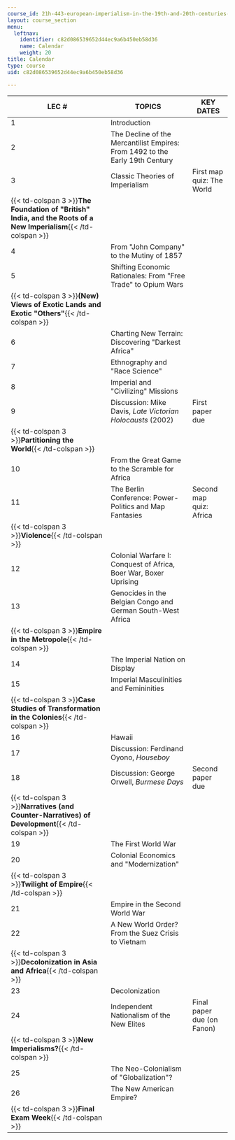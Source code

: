 ```yaml
---
course_id: 21h-443-european-imperialism-in-the-19th-and-20th-centuries-spring-2006
layout: course_section
menu:
  leftnav:
    identifier: c82d086539652d44ec9a6b450eb58d36
    name: Calendar
    weight: 20
title: Calendar
type: course
uid: c82d086539652d44ec9a6b450eb58d36

---
```


| LEC # | TOPICS | KEY DATES |
| --- | --- | --- |
| 1 | Introduction | &nbsp; |
| 2 | The Decline of the Mercantilist Empires: From 1492 to the Early 19th Century | &nbsp; |
| 3 | Classic Theories of Imperialism | First map quiz: The World |
| {{< td-colspan 3 >}}**The Foundation of "British" India, and the Roots of a New Imperialism**{{< /td-colspan >}} |||
| 4 | From "John Company" to the Mutiny of 1857 | &nbsp; |
| 5 | Shifting Economic Rationales: From "Free Trade" to Opium Wars | &nbsp; |
| {{< td-colspan 3 >}}**(New) Views of Exotic Lands and Exotic "Others"**{{< /td-colspan >}} |||
| 6 | Charting New Terrain: Discovering "Darkest Africa" | &nbsp; |
| 7 | Ethnography and "Race Science" | &nbsp; |
| 8 | Imperial and "Civilizing" Missions | &nbsp; |
| 9 | Discussion: Mike Davis, _Late Victorian Holocausts_ (2002) | First paper due |
| {{< td-colspan 3 >}}**Partitioning the World**{{< /td-colspan >}} |||
| 10 | From the Great Game to the Scramble for Africa | &nbsp; |
| 11 | The Berlin Conference: Power-Politics and Map Fantasies | Second map quiz: Africa |
| {{< td-colspan 3 >}}**Violence**{{< /td-colspan >}} |||
| 12 | Colonial Warfare I: Conquest of Africa, Boer War, Boxer Uprising | &nbsp; |
| 13 | Genocides in the Belgian Congo and German South-West Africa | &nbsp; |
| {{< td-colspan 3 >}}**Empire in the Metropole**{{< /td-colspan >}} |||
| 14 | The Imperial Nation on Display | &nbsp; |
| 15 | Imperial Masculinities and Femininities | &nbsp; |
| {{< td-colspan 3 >}}**Case Studies of Transformation in the Colonies**{{< /td-colspan >}} |||
| 16 | Hawaii | &nbsp; |
| 17 | Discussion: Ferdinand Oyono, _Houseboy_ | &nbsp; |
| 18 | Discussion: George Orwell, _Burmese Days_ | Second paper due |
| {{< td-colspan 3 >}}**Narratives (and Counter-Narratives) of Development**{{< /td-colspan >}} |||
| 19 | The First World War | &nbsp; |
| 20 | Colonial Economics and "Modernization" | &nbsp; |
| {{< td-colspan 3 >}}**Twilight of Empire**{{< /td-colspan >}} |||
| 21 | Empire in the Second World War | &nbsp; |
| 22 | A New World Order? From the Suez Crisis to Vietnam | &nbsp; |
| {{< td-colspan 3 >}}**Decolonization in Asia and Africa**{{< /td-colspan >}} |||
| 23 | Decolonization | &nbsp; |
| 24 | Independent Nationalism of the New Elites | Final paper due (on Fanon) |
| {{< td-colspan 3 >}}**New Imperialisms?**{{< /td-colspan >}} |||
| 25 | The Neo-Colonialism of "Globalization"? | &nbsp; |
| 26 | The New American Empire? | &nbsp; |
| {{< td-colspan 3 >}}**Final Exam Week**{{< /td-colspan >}} ||